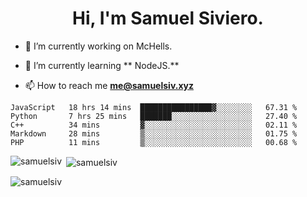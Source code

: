 <h1 align="center">Hi, I'm Samuel Siviero.</h1>

- 🔭 I’m currently working on McHells.

- 🌱 I’m currently learning ** NodeJS.**

- 📫 How to reach me **me@samuelsiv.xyz**


<!--START_SECTION:waka-->
```text
JavaScript   18 hrs 14 mins  ████████████████▓░░░░░░░░   67.31 % 
Python       7 hrs 25 mins   ███████░░░░░░░░░░░░░░░░░░   27.40 % 
C++          34 mins         ▓░░░░░░░░░░░░░░░░░░░░░░░░   02.11 % 
Markdown     28 mins         ▒░░░░░░░░░░░░░░░░░░░░░░░░   01.75 % 
PHP          11 mins         ▒░░░░░░░░░░░░░░░░░░░░░░░░   00.68 % 
```
<!--END_SECTION:waka-->

<p><img align="left" src="https://github-readme-stats.vercel.app/api/top-langs?username=samuelsiv&show_icons=true&locale=en&layout=compact&theme=radical" alt="samuelsiv" /></p>

<p>&nbsp;<img align="center" src="https://github-readme-stats.vercel.app/api?username=samuelsiv&show_icons=true&locale=en&theme=radical" alt="samuelsiv" /></p>
<p align="left"> <img src="https://komarev.com/ghpvc/?username=samuelsiv&label=Profile%20views&color=0e75b6&style=flat" alt="samuelsiv" /> </p>

